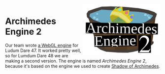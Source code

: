 <img src="https://raw.githubusercontent.com/Atomotron/archimedes2/master/logo.svg" alt="AE2 logo" width="250" align="right">

# Archimedes Engine 2



Our team wrote [a WebGL engine](https://github.com/Atomotron/ld47-prep) for Ludum Dare 47. It worked pretty well, so for Lumdum Dare 48 we are making a second version. The engine is named *Archimedes Engine 2*, because it's based on the engine we used to create [Shadow of Archimedes](https://github.com/Atomotron/shadow-of-archimedes).
